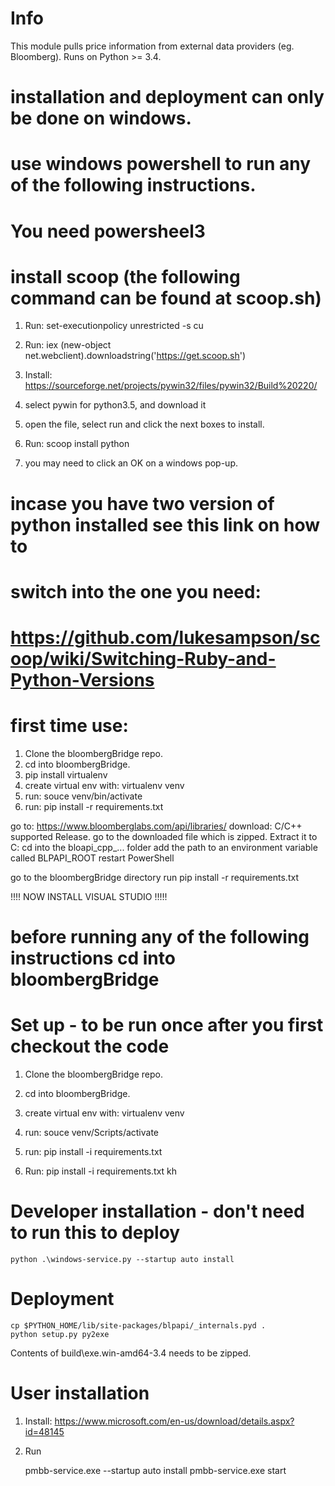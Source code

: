 # Info

This module pulls price information from external data providers (eg. Bloomberg).
Runs on Python >= 3.4.

# installation and deployment can only be done on windows.

# use windows powershell to run any of the following instructions.
# You need powersheel3

# install scoop (the following command can be found at scoop.sh)
1. Run: set-executionpolicy unrestricted -s cu
2. Run: iex (new-object net.webclient).downloadstring('https://get.scoop.sh')
1. Install: https://sourceforge.net/projects/pywin32/files/pywin32/Build%20220/
2. select pywin for python3.5, and download it
3. open the file, select run and click the next boxes to install.

3. Run: scoop install python
4. you may need to click an OK on a windows pop-up.

# incase you have two version of python installed see this link on how to
# switch into the one you need:
# https://github.com/lukesampson/scoop/wiki/Switching-Ruby-and-Python-Versions


# first time use:

1. Clone the bloombergBridge repo.
2. cd into bloombergBridge.
3. pip install virtualenv
3. create virtual env with: virtualenv venv
4. run: souce venv/bin/activate
5. run: pip install -r requirements.txt



go to: https://www.bloomberglabs.com/api/libraries/
download: C/C++ supported Release.
go to the downloaded file which is zipped. Extract it to C:
cd into the bloapi_cpp_... folder
add the path to an environment variable called BLPAPI_ROOT
restart PowerShell

go to the bloombergBridge directory
run pip install -r requirements.txt


!!!! NOW INSTALL VISUAL STUDIO !!!!!


# before running any of the following instructions cd into bloombergBridge


# Set up - to be run once after you first checkout the code


1. Clone the bloombergBridge repo.
2. cd into bloombergBridge.
3. create virtual env with: virtualenv venv
4. run: souce venv/Scripts/activate
5. run: pip install -i requirements.txt



2. Run: pip install -i requirements.txt
kh

# Developer installation - don't need to run this to deploy

    python .\windows-service.py --startup auto install

# Deployment

    cp $PYTHON_HOME/lib/site-packages/blpapi/_internals.pyd .
    python setup.py py2exe

Contents of build\exe.win-amd64-3.4 needs to be zipped.

# User installation

1. Install: https://www.microsoft.com/en-us/download/details.aspx?id=48145
2. Run

    pmbb-service.exe --startup auto install
    pmbb-service.exe start


